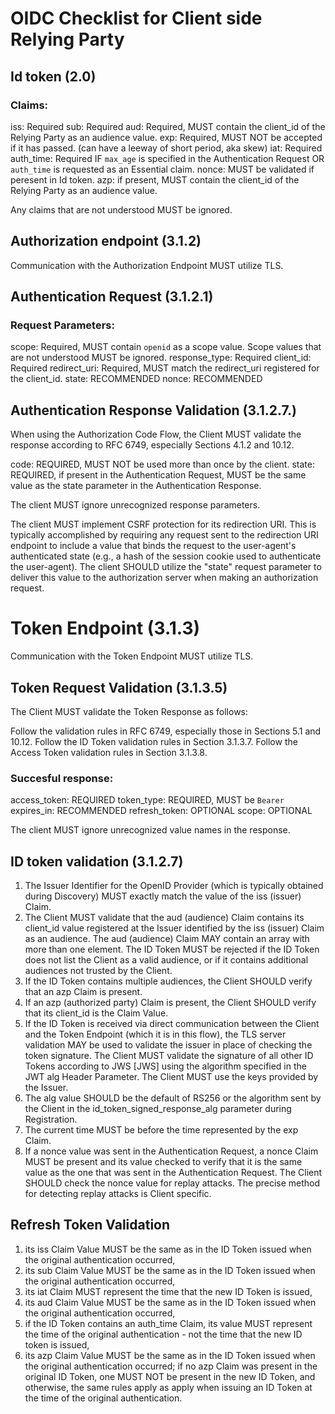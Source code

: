 # OIDC Checklist for Client side Relying Party

## Id token (2.0)

### Claims:

iss: Required
sub: Required
aud: Required, MUST contain the client_id of the Relying Party as an audience value.
exp: Required, MUST NOT be accepted if it has passed. (can have a leeway of short period, aka skew)
iat: Required
auth_time: Required IF `max_age` is specified in the Authentication Request OR `auth_time` is requested as an Essential claim.
nonce: MUST be validated if peresent in Id token.
azp: if present, MUST contain the client_id of the Relying Party as an audience value.

Any claims that are not understood MUST be ignored.

## Authorization endpoint (3.1.2)

Communication with the Authorization Endpoint MUST utilize TLS.

## Authentication Request (3.1.2.1)

### Request Parameters:

scope: Required, MUST contain `openid` as a scope value. Scope values that are not understood MUST be ignored.
response_type: Required
client_id: Required
redirect_uri: Required, MUST match the redirect_uri registered for the client_id.
state: RECOMMENDED
nonce: RECOMMENDED

## Authentication Response Validation (3.1.2.7.)

When using the Authorization Code Flow, the Client MUST validate the response according to RFC 6749, especially Sections 4.1.2 and 10.12.

code: REQUIRED, MUST NOT be used more than once by the client.
state: REQUIRED, if present in the Authentication Request, MUST be the same value as the state parameter in the Authentication Response.

The client MUST ignore unrecognized response parameters.

The client MUST implement CSRF protection for its redirection URI.
This is typically accomplished by requiring any request sent to the
redirection URI endpoint to include a value that binds the request to
the user-agent's authenticated state (e.g., a hash of the session
cookie used to authenticate the user-agent). The client SHOULD
utilize the "state" request parameter to deliver this value to the
authorization server when making an authorization request.

# Token Endpoint (3.1.3)

Communication with the Token Endpoint MUST utilize TLS.

## Token Request Validation (3.1.3.5)

The Client MUST validate the Token Response as follows:

Follow the validation rules in RFC 6749, especially those in Sections 5.1 and 10.12.
Follow the ID Token validation rules in Section 3.1.3.7.
Follow the Access Token validation rules in Section 3.1.3.8.

### Succesful response:

access_token: REQUIRED
token_type: REQUIRED, MUST be `Bearer`
expires_in: RECOMMENDED
refresh_token: OPTIONAL
scope: OPTIONAL

The client MUST ignore unrecognized value names in the response.

## ID token validation (3.1.2.7)

1. The Issuer Identifier for the OpenID Provider (which is typically obtained during Discovery) MUST exactly match the value of the iss (issuer) Claim.
1. The Client MUST validate that the aud (audience) Claim contains its client_id value registered at the Issuer identified by the iss (issuer) Claim as an audience. The aud (audience) Claim MAY contain an array with more than one element. The ID Token MUST be rejected if the ID Token does not list the Client as a valid audience, or if it contains additional audiences not trusted by the Client.
1. If the ID Token contains multiple audiences, the Client SHOULD verify that an azp Claim is present.
1. If an azp (authorized party) Claim is present, the Client SHOULD verify that its client_id is the Claim Value.
1. If the ID Token is received via direct communication between the Client and the Token Endpoint (which it is in this flow), the TLS server validation MAY be used to validate the issuer in place of checking the token signature. The Client MUST validate the signature of all other ID Tokens according to JWS [JWS] using the algorithm specified in the JWT alg Header Parameter. The Client MUST use the keys provided by the Issuer.
1. The alg value SHOULD be the default of RS256 or the algorithm sent by the Client in the id_token_signed_response_alg parameter during Registration.
1. The current time MUST be before the time represented by the exp Claim.
1. If a nonce value was sent in the Authentication Request, a nonce Claim MUST be present and its value checked to verify that it is the same value as the one that was sent in the Authentication Request. The Client SHOULD check the nonce value for replay attacks. The precise method for detecting replay attacks is Client specific.

## Refresh Token Validation

1. its iss Claim Value MUST be the same as in the ID Token issued when the original authentication occurred,
1. its sub Claim Value MUST be the same as in the ID Token issued when the original authentication occurred,
1. its iat Claim MUST represent the time that the new ID Token is issued,
1. its aud Claim Value MUST be the same as in the ID Token issued when the original authentication occurred,
1. if the ID Token contains an auth_time Claim, its value MUST represent the time of the original authentication - not the time that the new ID token is issued,
1. its azp Claim Value MUST be the same as in the ID Token issued when the original authentication occurred; if no azp Claim was present in the original ID Token, one MUST NOT be present in the new ID Token, and
   otherwise, the same rules apply as apply when issuing an ID Token at the time of the original authentication.
